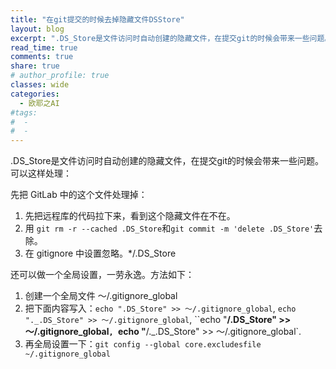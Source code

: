 ```yaml
---
title: "在git提交的时候去掉隐藏文件DSStore"
layout: blog
excerpt: ".DS_Store是文件访问时自动创建的隐藏文件，在提交git的时候会带来一些问题。可以这样处理："
read_time: true
comments: true
share: true
# author_profile: true
classes: wide
categories:
  - 欧耶之AI
#tags:
#  - 
#  - 
---
```


.DS_Store是文件访问时自动创建的隐藏文件，在提交git的时候会带来一些问题。可以这样处理：

先把 GitLab 中的这个文件处理掉：

1. 先把远程库的代码拉下来，看到这个隐藏文件在不在。
2. 用 `git rm -r --cached .DS_Store`和`git commit -m 'delete .DS_Store'`去除。
3. 在 gitignore 中设置忽略。*/.DS_Store

还可以做一个全局设置，一劳永逸。方法如下：
1. 创建一个全局文件 ～/.gitignore_global
2. 把下面内容写入：`echo ".DS_Store" >> ～/.gitignore_global`, `echo "._.DS_Store" >> ～/.gitignore_global`, ``echo "**/.DS_Store" >> ～/.gitignore_global`, `echo "**/._.DS_Store" >> ～/.gitignore_global`.
3. 再全局设置一下：`git config --global core.excludesfile ~/.gitignore_global`
